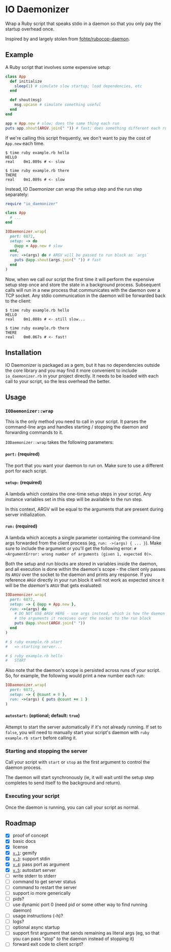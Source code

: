 # IO Daemonizer
Wrap a Ruby script that speaks stdio in a daemon so that you only pay the startup overhead once.

Inspired by and largely stolen from [fohte/rubocop-daemon](https://github.com/fohte/rubocop-daemon).

## Example
A Ruby script that involves some expensive setup:

```ruby
class App
  def initialize
    sleep(1) # simulate slow startup; load dependencies, etc
  end

  def shout(msg)
    msg.upcase # simulate something useful
  end
end

app = App.new # slow; does the same thing each run
puts app.shout(ARGV.join(" ")) # fast; does something different each run
```

If we're calling this script frequently, we don't want to pay the cost of `App.new` each time.

```
$ time ruby example.rb hello
HELLO
real    0m1.089s # <- slow

$ time ruby example.rb there
THERE
real    0m1.089s # <- slow
```

Instead, IO Daemonizer can wrap the setup step and the run step separately:

```ruby
require "io_daemonizer"

class App
  # ...
end

IODaemonizer.wrap(
  port: 6872,
  setup: -> do
    @app = App.new # slow
  end,
  run: ->(args) do # ARGV will be passed to run block as `args`
    puts @app.shout(args.join(" ")) # fast
  end
)
```

Now, when we call our script the first time it will perform the expensive setup step once and store the state in a background process. Subsequent calls will run in a new process that communicates with the daemon over a TCP socket. Any stdio communication in the daemon will be forwarded back to the client:

```
$ time ruby example.rb hello
HELLO
real    0m1.088s # <- still slow...

$ time ruby example.rb there
THERE
real    0m0.067s # <- fast!
```

## Installation
IO Daemonizer is packaged as a gem, but it has no dependencies outside the core library and you may find it more convenient to include `io_daemonizer.rb` in your project directly. It needs to be loaded with each call to your script, so the less overhead the better.

## Usage
### `IODaemonizer::wrap`
This is the only method you need to call in your script. It parses the command-line args and handles starting / stopping the daemon and forwarding commands to it.

`IODaemonizer::wrap` takes the following parameters:

#### `port:` (required)
The port that you want your daemon to run on. Make sure to use a different port for each script.

#### `setup:` (required)
A lambda which contains the one-time setup steps in your script. Any instance variables set in this step will be available to the run step.

In this context, ARGV will be equal to the arguments that are present during server initialization.

#### `run:` (required)
A lambda which accepts a single parameter containing the command-line args forwarded from the client process (eg, `run: ->(args) { ... }`). Make sure to include the argument or you'll get the following error: `#<ArgumentError: wrong number of arguments (given 1, expected 0)>`.

Both the setup and run blocks are stored in variables inside the daemon, and all execution is done within the daemon's scope - the client only passes its `ARGV` over the socket to the daemon and prints any response. If you reference `ARGV` directly in your run block it will not work as expected since it will be the _daemon_'s `ARGV` that gets evaluated:

```ruby
IODaemonizer.wrap(
  port: 6872,
  setup: -> { @app = App.new },
  run: ->(args) do
    # DO NOT USE ARGV HERE - use args instead, which is how the daemon passes
    # the arguments it receives over the socket to the run block
    puts @app.shout(ARGV.join(" "))
  end
)

# $ ruby example.rb start
#   => starting server...

# $ ruby example.rb hello
#   START
```

Also note that the daemon's scope is persisted across runs of your script. So, for example, the following would print a new number each run:

```ruby
IODaemonizer.wrap(
  port: 6872,
  setup: -> { @count = 0 },
  run: ->(args) { puts @count += 1 }
)
```

#### `autostart:` (optional; default: `true`)
Attempt to start the server automatically if it's not already running. If set to `false`, you will need to manually start your script's daemon with `ruby example.rb start` before calling it.

### Starting and stopping the server
Call your script with `start` or `stop` as the first argument to control the daemon process.

The daemon will start synchronously (ie, it will wait until the setup step completes to send itself to the background and return).

### Executing your script
Once the daemon is running, you can call your script as normal.

## Roadmap
* [x] proof of concept
* [x] basic docs
* [x] license
* [x] [`v.1`](https://github.com/joeyschoblaska/io_daemonizer/tree/v.1): gemify 
* [x] [`v.3`](https://github.com/joeyschoblaska/io_daemonizer/tree/v.3): support stdin
* [x] [`v.4`](https://github.com/joeyschoblaska/io_daemonizer/tree/v.4): pass port as argument
* [x] [`v.5`](https://github.com/joeyschoblaska/io_daemonizer/tree/v.5): autostart server
* [ ] write stderr to stderr
* [ ] command to get server status
* [ ] command to restart the server
* [ ] support io more generically
* [ ] pids?
* [ ] use dynamic port 0 (need pid or some other way to find running daemon)
* [ ] usage instructions (-h)?
* [ ] logs?
* [ ] optional async startup
* [ ] support first argument that sends remaining as literal args (eg, so that you can pass "stop" _to_ the daemon instead of stopping it)
* [ ] forward exit code to client script?
